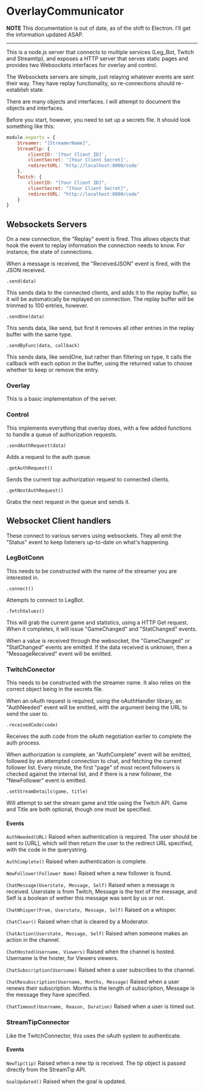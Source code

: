 ﻿# OverlayCommunicator

**NOTE** This documentation is out of date, as of the shift to Electron. I'll get the information updated ASAP.

---------

This is a node.js server that connects to multiple services (Leg_Bot, Twitch and Streamtip), and exposes a HTTP server that serves static pages and provides two Websockets interfaces for overlay and control.

The Websockets servers are simple, just relaying whatever events are sent their way. They have replay functionality, so re-connections should re-establish state.

There are many objects and interfaces. I will attempt to document the objects and interfaces.

Before you start, however, you need to set up a secrets file. It should look something like this:

````Javascript
module.exports = {
    Streamer: "[StreamerName]",
    StreamTip: {
        clientID: '[Your Client ID]',
        clientSecret: '[Your Client Secret]',
        redirectURL: 'http://localhost:8000/code'
    },
    Twitch: {
        clientID: "[Your Client ID]",
        clientSecret: "[Your Client Secret]",
        redirectURL: "http://localhost:8000/code"
    }
}
````

## Websockets Servers

On a new connection, the "Replay" event is fired. This allows objects that hook the event to replay information the connection needs to know. For instance, the state of connections.

When a message is received, the "ReceivedJSON" event is fired, with the JSON received.

    .send(data)
This sends data to the connected clients, and adds it to the replay buffer, so it will be automatically be replayed on connection. The replay buffer will be trimmed to 100 entries, however.

    .sendOne(data)
This sends data, like send, but first it removes all other entries in the replay buffer with the same type.

    .sendByFunc(data, callback)
This sends data, like sendOne, but rather than filtering on type, it calls the callback with each option in the buffer, using the returned value to choose whether to keep or remove the entry.


### Overlay

This is a basic implementation of the server.

### Control

This implements everything that overlay does, with a few added functions to handle a queue of authorization requests.

    .sendAuthRequest(data)
Adds a request to the auth queue.

    .getAuthRequest()
Sends the current top authorization request to connected clients.

    .getNextAuthRequest()
Grabs the next request in the queue and sends it.

## Websocket Client handlers

These connect to various servers using websockets. They all emit the "Status" event to keep listeners up-to-date on what's happening.

### LegBotConn

This needs to be constructed with the name of the streamer you are interested in.

    .connect()
Attempts to connect to LegBot.

    .fetchValues()
This will grab the current game and statistics, using a HTTP Get request. When it completes, it will issue "GameChanged" and "StatChanged" events.

When a value is received through the websocket, the "GameChanged" or "StatChanged" events are emitted. If the data received is unknown, then a "MessageReceived" event will be emitted.

### TwitchConector

This needs to be constructed with the streamer name. It also relies on the correct object being in the secrets file.

When an oAuth request is required, using the oAuthHandler library, an "AuthNeeded" event will be emitted, with the argument being the URL to send the user to.

    .receivedCode(code)
Receives the auth code from the oAuth negotiation earlier to complete the auth process.

When authorization is complete, an "AuthComplete" event will be emitted, followed by an attempted connection to chat, and fetching the current follower list. Every minute, the first "page" of most recent followers is checked against the internal list, and if there is a new follower, the "NewFollower" event is emitted.

    .setStreamDetails(game, title)
Will attempt to set the stream game and title using the Twitch API. Game and Title are both optional, though one must be specified.

#### Events
````AuthNeeded(URL)````
Raised when authentication is required. The user should be sent to [URL], which will then return the user to the redirect URL specified, with the code in the querystring.

````AuthComplete()````
Raised when authentication is complete.

````NewFollower(Follower Name)````
Raised when a new follower is found.

````ChatMessage(Userstate, Message, Self)````
Raised when a message is received. Userstate is from Twitch, Message is the text of the message, and Self is a boolean of wether this message was sent by us or not.

````ChatWhisper(From, Userstate, Message, Self)````
Raised on a whisper.

````ChatClear()````
Raised when chat is cleared by a Moderator.

````ChatAction(Userstate, Message, Self)````
Raised when someone makes an action in the channel.

````ChatHosted(Username, Viewers)````
Raised when the channel is hosted. Username is the hoster, for Viewers viewers.

````ChatSubscription(Username)````
Raised when a user subscribes to the channel.

````ChatResubscription(Username, Months, Message)````
Raised when a user renews their subscription. Months is the length of subscription, Message is the message they have specified.

````ChatTimeout(Username, Reason, Duration)````
Raised when a user is timed out.

### StreamTipConnector

Like the TwitchConnector, this uses the oAuth system to authenticate.

#### Events

````NewTip(tip)````
Raised when a new tip is received. The tip object is passed directly from the StreamTip API.

````GoalUpdated()````
Raised when the goal is updated.